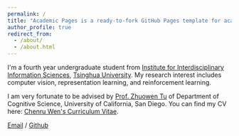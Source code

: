 ```yaml
---
permalink: /
title: "Academic Pages is a ready-to-fork GitHub Pages template for academic personal websites"
author_profile: true
redirect_from: 
  - /about/
  - /about.html
---
```


I'm a fourth year undergraduate student from [Institute for Interdisciplinary Information Sciences](https://iiis.tsinghua.edu.cn/), [Tsinghua University](https://www.thu.edu.cn/). My research interest includes computer vision, representation learning, and reinforcement learning.

I am very fortunate to be advised by [Prof. Zhuowen Tu](https://pages.ucsd.edu/~ztu/) of Department of Cognitive Science, University of California, San Diego. 
You can find my CV here: [Chenru Wen's Curriculum Vitae](../assets/Resume.pdf).

[Email](wencr21@mails.tsinghua.edu.cn) / [Github](https://github.com/wcr21) 



